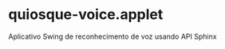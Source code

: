 quiosque-voice.applet
=====================

Aplicativo Swing de reconhecimento de voz usando API Sphinx
